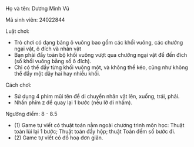 Họ và tên: Dương Minh Vũ

Mã sinh viên: 24022844


Luật chơi:

  - Trò chơi có dạng bảng ô vuông bao gồm các khối vuông, các chướng ngại vật, ô đích và nhân vật
  - Bạn phải đẩy toàn bộ khối vuông vượt qua chướng ngại vật để đến đích (số khối vuông bằng số ô đích).
  - Chỉ có thể đẩy từng khối vuông một, và không thể kéo, cũng như không thể đẩy một dãy hai hay nhiều khối.

Cách chơi:

  - Sử dụng 4 phím mũi tên để di chuyển nhân vật lên, xuống, trái, phải.
  - Nhấn phím z để quay lại 1 bước (nếu lỡ đi nhầm).

  
Ngưỡng điểm: 8 - 8.5
  - (1) Game tự viết có thuật toán nằm ngoài chương trình môn học: Thuật toán lùi lại 1 bước; Thuật toán đẩy hộp; thuật Toán đếm số bước đi.
  - (2) Game tự viết có đồ hoạ đơn giản.

